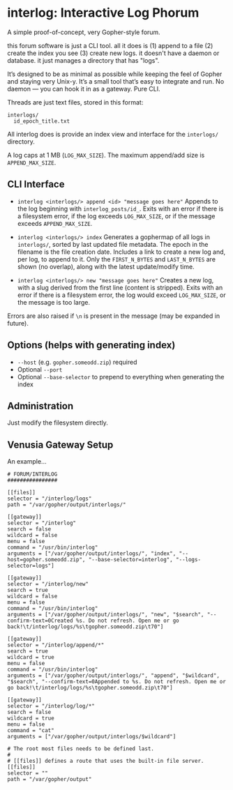 # interlog: Interactive Log Phorum

A simple proof-of-concept, very Gopher-style forum.

this forum software is just a CLI tool. all it does is (1) append to a file (2) create the index you see (3) create new logs. it doesn't have a daemon or database. it just manages a directory that has "logs".

It’s designed to be as minimal as possible while keeping the feel of Gopher and staying very Unix-y. It’s a small tool that’s easy to integrate and run. No daemon — you can hook it in as a gateway. Pure CLI.

Threads are just text files, stored in this format:

```
interlogs/
  id_epoch_title.txt
```

All interlog does is provide an index view and interface for the `interlogs/` directory.

A log caps at 1 MB (`LOG_MAX_SIZE`).
The maximum append/add size is `APPEND_MAX_SIZE`.

## CLI Interface

* `interlog <interlogs/> append <id> "message goes here"`
  Appends to the log beginning with `interlog_posts/id_`. Exits with an error if there is a filesystem error, if the log exceeds `LOG_MAX_SIZE`, or if the message exceeds `APPEND_MAX_SIZE`.

* `interlog <interlogs/> index`
  Generates a gophermap of all logs in `interlogs/`, sorted by last updated file metadata. The epoch in the filename is the file creation date.
  Includes a link to create a new log and, per log, to append to it.
  Only the `FIRST_N_BYTES` and `LAST_N_BYTES` are shown (no overlap), along with the latest update/modify time.

* `interlog <interlogs/> new "message goes here"`
  Creates a new log, with a slug derived from the first line (content is stripped). Exits with an error if there is a filesystem error, the log would exceed `LOG_MAX_SIZE`, or the message is too large.

Errors are also raised if `\n` is present in the message (may be expanded in future).

## Options (helps with generating index)

* `--host` (e.g. `gopher.someodd.zip`) required
* Optional `--port`
* Optional `--base-selector` to prepend to everything when generating the index

## Administration

Just modify the filesystem directly.

## Venusia Gateway Setup

An example...

```
# FORUM/INTERLOG
################

[[files]]
selector = "/interlog/logs"
path = "/var/gopher/output/interlogs/"

[[gateway]]
selector = "/interlog"
search = false
wildcard = false
menu = false
command = "/usr/bin/interlog"
arguments = ["/var/gopher/output/interlogs/", "index", "--host=gopher.someodd.zip", "--base-selector=interlog", "--logs-selector=logs"]

[[gateway]]
selector = "/interlog/new"
search = true
wildcard = false
menu = false
command = "/usr/bin/interlog"
arguments = ["/var/gopher/output/interlogs/", "new", "$search", "--confirm-text=0Created %s. Do not refresh. Open me or go back!\t/interlog/logs/%s\tgopher.someodd.zip\t70"]

[[gateway]]
selector = "/interlog/append/*"
search = true
wildcard = true
menu = false
command = "/usr/bin/interlog"
arguments = ["/var/gopher/output/interlogs/", "append", "$wildcard", "$search", "--confirm-text=0Appended to %s. Do not refresh. Open me or go back!\t/interlog/logs/%s\tgopher.someodd.zip\t70"]

[[gateway]]
selector = "/interlog/log/*"
search = false
wildcard = true
menu = false
command = "cat"
arguments = ["/var/gopher/output/interlogs/$wildcard"]

# The root most files needs to be defined last.
#
# [[files]] defines a route that uses the built-in file server.
[[files]]
selector = ""
path = "/var/gopher/output"
```